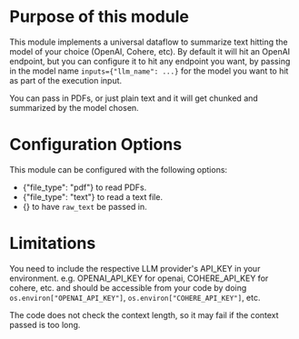 # Purpose of this module

This module implements a universal dataflow to summarize text hitting the model of your choice (OpenAI, Cohere, etc).
By default it will hit an OpenAI endpoint, but you can configure it to hit any endpoint you want, by passing
in the model name `inputs={"llm_name": ...}` for the model you want to hit as part of the execution input.

You can pass in PDFs, or just plain text and it will get chunked and summarized by the model chosen.

# Configuration Options
This module can be configured with the following options:
 - {"file_type":  "pdf"} to read PDFs.
 - {"file_type":  "text"} to read a text file.
 - {} to have `raw_text` be passed in.

# Limitations

You need to include the respective LLM provider's API_KEY in your environment.
e.g. OPENAI_API_KEY for openai, COHERE_API_KEY for cohere, etc. and should be
accessible from your code by doing `os.environ["OPENAI_API_KEY"]`, `os.environ["COHERE_API_KEY"]`, etc.

The code does not check the context length, so it may fail if the context passed is too long.

